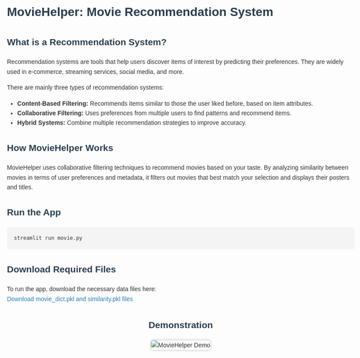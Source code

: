<!DOCTYPE html>
<html lang="en">
<head>
    <meta charset="UTF-8" />
    <meta name="viewport" content="width=device-width, initial-scale=1" />
    <title>MovieHelper - Movie Recommendation System</title>
    <style>
        body {
            font-family: Arial, sans-serif;
            max-width: 800px;
            margin: 2rem auto;
            line-height: 1.6;
            color: #333;
        }
        h1, h2 {
            color: #2c3e50;
        }
        a {
            color: #2980b9;
            text-decoration: none;
        }
        a:hover {
            text-decoration: underline;
        }
        pre {
            background-color: #f4f4f4;
            padding: 1rem;
            border-radius: 5px;
            overflow-x: auto;
        }
        .center {
            text-align: center;
            margin-top: 2rem;
        }
        img.demo-gif {
            max-width: 100%;
            height: auto;
            border: 1px solid #ddd;
            border-radius: 6px;
            box-shadow: 0 0 5px #ccc;
        }
    </style>
</head>
<body>

<h1>MovieHelper: Movie Recommendation System</h1>

<h2>What is a Recommendation System?</h2>
<p>
Recommendation systems are tools that help users discover items of interest by predicting their preferences.
They are widely used in e-commerce, streaming services, social media, and more.
</p>
<p>
There are mainly three types of recommendation systems:
</p>
<ul>
    <li><strong>Content-Based Filtering:</strong> Recommends items similar to those the user liked before, based on item attributes.</li>
    <li><strong>Collaborative Filtering:</strong> Uses preferences from multiple users to find patterns and recommend items.</li>
    <li><strong>Hybrid Systems:</strong> Combine multiple recommendation strategies to improve accuracy.</li>
</ul>

<h2>How MovieHelper Works</h2>
<p>
MovieHelper uses collaborative filtering techniques to recommend movies based on your taste.
By analyzing similarity between movies in terms of user preferences and metadata,
it filters out movies that best match your selection and displays their posters and titles.
</p>

<h2>Run the App</h2>
<pre><code>streamlit run movie.py</code></pre>

<h2>Download Required Files</h2>
<p>
To run the app, download the necessary data files here:<br/>
<a href="https://www.dropbox.com/scl/fo/fl7wn2akx1s2smlcyoljv/AIBBszB_QT47nopLAk6tsa4?rlkey=v5u00j7liptyi2zzwpkayzvqg&st=isyp9622&dl=0" target="_blank" rel="noopener noreferrer">
    Download movie_dict.pkl and similarity.pkl files
</a>
</p>

<div class="center">
    <h2>Demonstration</h2>
    <img class="demo-gif" src="https://media.giphy.com/media/your-demo-gif-url.gif" alt="MovieHelper Demo" />
</div>

</body>
</html>
